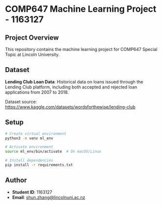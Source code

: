 # COMP647 Machine Learning Project - 1163127

## Project Overview
This repository contains the machine learning project for COMP647 Special Topic at Lincoln University.

## Dataset
**Lending Club Loan Data**: Historical data on loans issued through the Lending Club platform, including both accepted and rejected loan applications from 2007 to 2018.

Dataset source: https://www.kaggle.com/datasets/wordsforthewise/lending-club

## Setup
```bash
# Create virtual environment
python3 -m venv ml_env

# Activate environment
source ml_env/bin/activate  # On macOS/Linux

# Install dependencies
pip install -r requirements.txt
```

## Author
- **Student ID**: 1163127
- **Email**: shun.zhang@lincolnuni.ac.nz